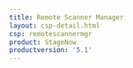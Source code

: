 ```yaml
---
title: Remote Scanner Manager
layout: csp-detail.html
csp: remotescannermgr
product: StageNow
productversion: '5.1'
---
```




